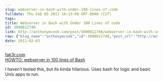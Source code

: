 ```yaml
---
slug: webserver-in-bash-with-under-100-lines-of-code
fulldate: Thu Feb 03 2011 14:13:09 GMT-0600 (CST)
tags:
title: Webserver in Bash with Under 100 Lines of code
id: 3090812740
link: http://anthonymcook.com/post/3090812740/webserver-in-bash-with-under-100-lines-of-code
raw: {"blog_name":"anthonymcook","id":3090812740,"post_url":"http://anthonymcook.com/post/3090812740/webserver-in-bash-with-under-100-lines-of-code","slug":"webserver-in-bash-with-under-100-lines-of-code","type":"link","date":"2011-02-03 20:13:09 GMT","timestamp":1296763989,"state":"published","format":"html","reblog_key":"q9loirYW","tags":[],"short_url":"http://tmblr.co/Z8I8zx2uEWz4","summary":"Webserver in Bash with Under 100 Lines of code","recommended_source":null,"recommended_color":null,"highlighted":[],"note_count":0,"title":"Webserver in Bash with Under 100 Lines of code","url":"http://fak3r.com/2008/09/04/howto-webserver-in-100-lines-of-bash/","link_author":null,"excerpt":null,"publisher":"fak3r.com","description":"<p>I haven&rsquo;t tested this, but its kinda hilarious. Uses bash for logic and basic Unix apps to run.</p>","reblog":{"tree_html":"","comment":"<p>I haven’t tested this, but its kinda hilarious. Uses bash for logic and basic Unix apps to run.</p>"},"trail":[{"blog":{"name":"anthonymcook","active":true,"theme":{"avatar_shape":"circle","background_color":"#FAFAFA","body_font":"Helvetica Neue","header_bounds":"","header_image":"https://secure.assets.tumblr.com/images/default_header/optica_pattern_05.png?_v=671444c5f47705cce40d8aefd23df3b1","header_image_focused":"https://secure.assets.tumblr.com/images/default_header/optica_pattern_05_focused_v3.png?_v=671444c5f47705cce40d8aefd23df3b1","header_image_scaled":"https://secure.assets.tumblr.com/images/default_header/optica_pattern_05_focused_v3.png?_v=671444c5f47705cce40d8aefd23df3b1","header_stretch":true,"link_color":"#529ECC","show_avatar":true,"show_description":true,"show_header_image":true,"show_title":true,"title_color":"#444444","title_font":"Gibson","title_font_weight":"bold"}},"post":{"id":"3090812740"},"content_raw":"<p>I haven’t tested this, but its kinda hilarious. Uses bash for logic and basic Unix apps to run.</p>","content":"<p>I haven’t tested this, but its kinda hilarious. Uses bash for logic and basic Unix apps to run.</p>","is_current_item":true,"is_root_item":true}],"body":"<a href=\"http://fak3r.com/2008/09/04/howto-webserver-in-100-lines-of-bash/\">http://fak3r.com/2008/09/04/howto-webserver-in-100-lines-of-bash/</a>\n\n<p>I haven&rsquo;t tested this, but its kinda hilarious. Uses bash for logic and basic Unix apps to run.</p>"}
date: 2011-02-03
---
```


<aside class="url"><a href="http://fak3r.com/2008/09/04/howto-webserver-in-100-lines-of-bash">
<div>fak3r.com</div>
HOWTO: webserver in 100 lines of Bash
</a></aside>

I haven’t tested this, but its kinda hilarious. Uses bash for logic and
basic Unix apps to run.

